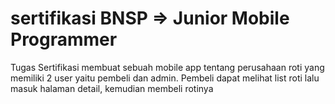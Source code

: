 # sertifikasi BNSP => Junior Mobile Programmer

Tugas Sertifikasi membuat sebuah mobile app tentang perusahaan roti yang memiliki 2 user yaitu pembeli dan admin. Pembeli dapat melihat list roti lalu masuk halaman detail, kemudian membeli rotinya
